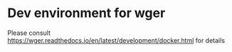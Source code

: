 # Dev environment for wger

Please consult <https://wger.readthedocs.io/en/latest/development/docker.html> for details